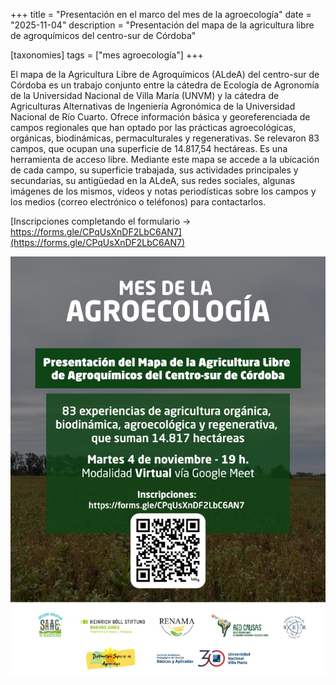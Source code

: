 +++
title = "Presentación en el marco del mes de la agroecología"
date = "2025-11-04"
description = "Presentación del mapa de la agricultura libre de agroquímicos del centro-sur de Córdoba"

[taxonomies]
tags = ["mes agroecología"]
+++

El mapa de la Agricultura Libre de Agroquímicos (ALdeA) del centro-sur de Córdoba es un trabajo conjunto entre la cátedra de Ecología de Agronomía de la Universidad Nacional de Villa María (UNVM) y la cátedra de Agriculturas Alternativas de Ingeniería Agronómica de la Universidad Nacional de Río Cuarto. Ofrece información básica y georeferenciada de campos regionales que han optado por las prácticas agroecológicas, orgánicas, biodinámicas, permaculturales y regenerativas. Se relevaron 83 campos, que ocupan una superficie de 14.817,54 hectáreas. Es una herramienta de acceso libre. Mediante este mapa se accede a la ubicación de cada campo, su superficie trabajada, sus actividades principales y secundarias, su antigüedad en la ALdeA, sus redes sociales, algunas imágenes de los mismos, videos y notas periodísticas sobre los campos y los medios (correo electrónico o teléfonos) para contactarlos.

[Inscripciones completando el formulario -> https://forms.gle/CPqUsXnDF2LbC6AN7](https://forms.gle/CPqUsXnDF2LbC6AN7)

![](/img/flyer_ALdeA_25.11.png)
